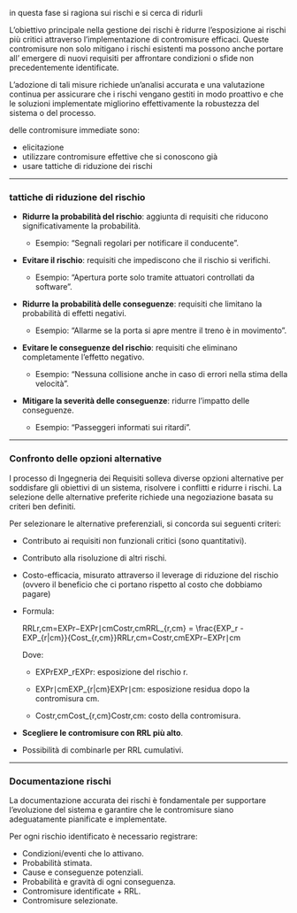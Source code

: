 in questa fase si ragiona sui rischi e si cerca di ridurli

L’obiettivo principale nella gestione dei rischi è ridurre l’esposizione ai rischi più critici attraverso l’implementazione di contromisure efficaci. Queste contromisure non solo mitigano i rischi esistenti ma possono anche portare all’ emergere di nuovi requisiti per affrontare condizioni o sfide non precedentemente identificate. 

L’adozione di tali misure richiede un’analisi accurata e una valutazione continua per assicurare che i rischi vengano gestiti in modo proattivo e che le soluzioni implementate migliorino effettivamente la robustezza del sistema o del processo.

delle contromisure immediate sono:
- elicitazione
- utilizzare contromisure effettive che si conoscono già
- usare tattiche di riduzione dei rischi


---
### tattiche di riduzione del rischio

- **Ridurre la probabilità del rischio**: aggiunta di requisiti che riducono significativamente la probabilità.
    
    - Esempio: “Segnali regolari per notificare il conducente”.
        
- **Evitare il rischio**: requisiti che impediscono che il rischio si verifichi.
    
    - Esempio: “Apertura porte solo tramite attuatori controllati da software”.
        
- **Ridurre la probabilità delle conseguenze**: requisiti che limitano la probabilità di effetti negativi.
    
    - Esempio: “Allarme se la porta si apre mentre il treno è in movimento”.
        
- **Evitare le conseguenze del rischio**: requisiti che eliminano completamente l’effetto negativo.
    
    - Esempio: “Nessuna collisione anche in caso di errori nella stima della velocità”.
        
- **Mitigare la severità delle conseguenze**: ridurre l’impatto delle conseguenze.
    
    - Esempio: “Passeggeri informati sui ritardi”.



---
### Confronto delle opzioni alternative

l processo di Ingegneria dei Requisiti solleva diverse opzioni alternative per soddisfare gli obiettivi di un sistema, risolvere i conflitti e ridurre i rischi. La selezione delle alternative preferite richiede una negoziazione basata su criteri ben definiti.

Per selezionare le alternative preferenziali, si concorda sui seguenti criteri:
-  Contributo ai requisiti non funzionali critici (sono quantitativi).
-  Contributo alla risoluzione di altri rischi.
-  Costo-efficacia, misurato attraverso il leverage di riduzione del rischio (ovvero il beneficio che ci portano rispetto al costo che dobbiamo pagare)

- Formula:
    
    RRLr,cm=EXPr−EXPr∣cmCostr,cmRRL_{r,cm} = \frac{EXP_r - EXP_{r|cm}}{Cost_{r,cm}}RRLr,cm​=Costr,cm​EXPr​−EXPr∣cm​​
    
    Dove:
    
    - EXPrEXP_rEXPr​: esposizione del rischio r.
        
    - EXPr∣cmEXP_{r|cm}EXPr∣cm​: esposizione residua dopo la contromisura cm.
        
    - Costr,cmCost_{r,cm}Costr,cm​: costo della contromisura.
        
- **Scegliere le contromisure con RRL più alto**.
    
- Possibilità di combinarle per RRL cumulativi.

---
### Documentazione rischi

La documentazione accurata dei rischi è fondamentale per supportare l’evoluzione del sistema e garantire che le contromisure siano adeguatamente pianificate e implementate. 

Per ogni rischio identificato è necessario registrare:

- Condizioni/eventi che lo attivano.
- Probabilità stimata.
- Cause e conseguenze potenziali.
- Probabilità e gravità di ogni conseguenza.
- Contromisure identificate + RRL.
- Contromisure selezionate.
